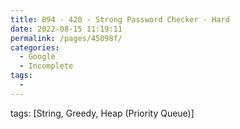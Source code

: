 ```yaml
---
title: 094 - 420 - Strong Password Checker - Hard
date: 2022-08-15 11:19:11
permalink: /pages/45098f/
categories:
  - Google
  - Incomplete
tags:
  - 
---
```

tags: [String, Greedy, Heap (Priority Queue)]